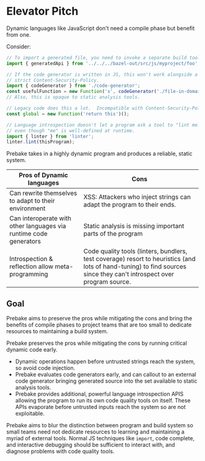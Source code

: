 # Elevator Pitch

Dynamic languages like JavaScript don't need a compile phase but benefit from one.

Consider:

```js
// To import a generated file, you need to invoke a separate build tool.
import { generatedApi } from '../../../bazel-out/src/js/myproject/foo';

// If the code generator is written in JS, this won't work alongside a
// strict Content-Security-Policy.
import { codeGenerator } from './code-generator';
const usefulFunction = new Function('x', codeGenerator('./file-in-domain-specific-language'));
// Also, this is opaque to static analysis tools.

// Legacy code does this a lot.  Incompatible with Content-Security-Policy.
const global = new Function('return this')();

// Language introspection doesn't let a program ask a tool to "lint me!"
// even though "me" is well-defined at runtime.
import { linter } from 'linter';
linter.lint(thisProgram);
```

Prebake takes in a highly dynamic program and produces a reliable, static system.

| Pros of Dynamic languages | Cons |
| ---- | ---- |
| Can rewrite themselves to adapt to their environment | XSS: Attackers who inject strings can adapt the program to their ends. |
| Can interoperate with other languages via runtime code generators | Static analysis is missing important parts of the program |
| Introspection & reflection allow meta-programming | Code quality tools (linters, bundlers, test coverage) resort to heuristics (and lots of hand-tuning) to find sources since they can't introspect over program source. |

## Goal

Prebake aims to preserve the pros while mitigating the cons and bring the benefits of
compile phases to project teams that are too small to dedicate resources to maintaining
a build system.

Prebake preserves the pros while mitigating the cons by running critical dynamic code early.

*   Dynamic operations happen before untrusted strings reach the system, so avoid code injection.
*   Prebake evaluates code generators early, and can callout to an external code generator
    bringing generated source into the set available to static analysis tools.
*   Prebake provides additional, powerful language introspection APIS allowing the program to run
    its own code quality tools on itself.  These APIs evaporate before untrusted inputs reach
    the system so are not exploitable.

Prebake aims to blur the distinction between program and build system so small teams need not
dedicate resources to learning and maintaining a myriad of external tools.  Normal JS
techniques like `import`, code complete, and interactive debugging should be sufficient to
interact with, and diagnose problems with code quality tools.

